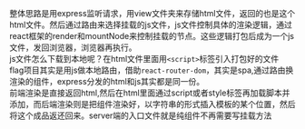 整体思路是用express监听请求，用view文件夹来存储html文件，返回的也是这个html文件。然后通过路由来选择挂载的js文件，js文件控制具体的渲染逻辑，通过react框架的render和mountNode来控制挂载的节点。这些逻辑打包后成为一个js文件，发回浏览器，浏览器再执行。  
js文件怎么下载到本地呢？在html文件里面用`<script>`标签引入打包好的文件  
flag项目其实是用js做本地路由，借助`react-router-dom`，其实是spa,通过路由换渲染的组件，express分发的html和js其实都是同一份。  
前端渲染是直接返回html,然后在html里面通过script或者style标签再加载脚本并添加，而后端渲染则是把组件渲染好，以字符串的形式插入模板的某个位置，然后将这个成品返还回来。server端的入口文件就是纯组件不再需要写挂载方法